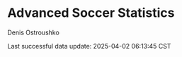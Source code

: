 # Advanced Soccer Statistics
Denis Ostroushko

<!-- gfm -->

Last successful data update: 2025-04-02 06:13:45 CST
